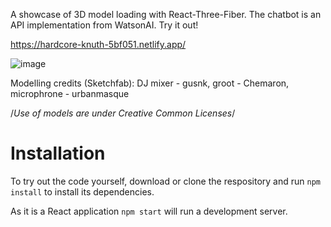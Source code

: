A showcase of 3D model loading with React-Three-Fiber. 
The chatbot is an API implementation from WatsonAI. Try it out!

https://hardcore-knuth-5bf051.netlify.app/


![image](https://user-images.githubusercontent.com/27746994/111922241-fc9e0600-8a55-11eb-9e4b-c93b03046557.png)


Modelling credits (Sketchfab): DJ mixer - gusnk, groot - Chemaron, microphrone - urbanmasque

/*Use of models are under Creative Common Licenses*/

# Installation
To try out the code yourself, download or clone the respository and run ```npm install``` to install its dependencies.

As it is a React application ```npm start``` will run a development server.

